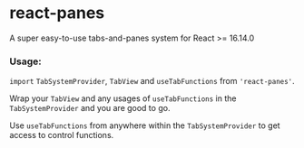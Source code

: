 # react-panes
A super easy-to-use tabs-and-panes system for React >= 16.14.0 
### Usage:

`import` `TabSystemProvider`, `TabView` and `useTabFunctions` from `'react-panes'`.

Wrap your `TabView` and any usages of `useTabFunctions` in the `TabSystemProvider` and you are good to go.

Use `useTabFunctions` from anywhere within the `TabSystemProvider` to get access to control functions.
